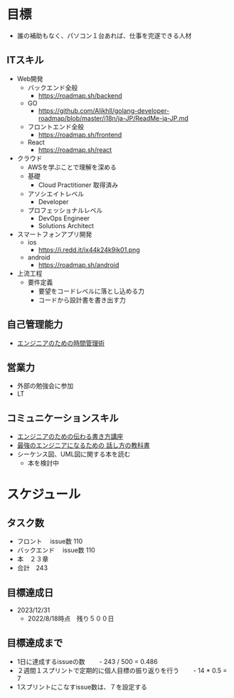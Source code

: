 # 目標
- 誰の補助もなく、パソコン１台あれば、仕事を完遂できる人材

## ITスキル
- Web開発
  - バックエンド全般
    - https://roadmap.sh/backend
  - GO
    - https://github.com/Alikhll/golang-developer-roadmap/blob/master/i18n/ja-JP/ReadMe-ja-JP.md
  - フロントエンド全般
    - https://roadmap.sh/frontend
  - React
    - https://roadmap.sh/react
- クラウド
  - AWSを学ぶことで理解を深める
  - 基礎
    - Cloud Practitioner 取得済み
  - アソシエイトレベル
    - Developer
  - プロフェッショナルレベル
    - DevOps Engineer
    - Solutions Architect
- スマートフォンアプリ開発
  - ios
    - https://i.redd.it/ix44k24k9ik01.png
  - android
    - https://roadmap.sh/android
- 上流工程
  - 要件定義
    - 要望をコードレベルに落とし込める力
    - コードから設計書を書き出す力

## 自己管理能力
- [エンジニアのための時間管理術](https://www.amazon.co.jp/%E3%82%A8%E3%83%B3%E3%82%B8%E3%83%8B%E3%82%A2%E3%81%AE%E3%81%9F%E3%82%81%E3%81%AE%E6%99%82%E9%96%93%E7%AE%A1%E7%90%86%E8%A1%93-Thomas-Limoncelli/dp/4873113075)

## 営業力
- 外部の勉強会に参加
- LT

## コミュニケーションスキル
- [エンジニアのための伝わる書き方講座](https://www.amazon.co.jp/-/en/%E9%96%8B%E7%B1%B3-%E7%91%9E%E6%B5%A9/dp/477416576X/ref=pd_sim_sccl_3_5/356-1222342-4117758?pd_rd_w=2GZAg&content-id=amzn1.sym.2d758e85-569e-4f76-89c5-c3b108d7fbaf&pf_rd_p=2d758e85-569e-4f76-89c5-c3b108d7fbaf&pf_rd_r=X30AM00YKEWFVH0WABJ3&pd_rd_wg=ARBaE&pd_rd_r=b37c9c29-5676-4ac7-8e67-a58329231b5f&pd_rd_i=477416576X&psc=1)
- [最強のエンジニアになるための 話し方の教科書](https://www.amazon.co.jp/%E6%9C%80%E5%BC%B7%E3%81%AE%E3%82%A8%E3%83%B3%E3%82%B8%E3%83%8B%E3%82%A2%E3%81%AB%E3%81%AA%E3%82%8B%E3%81%9F%E3%82%81%E3%81%AE%E8%A9%B1%E3%81%97%E6%96%B9%E3%81%AE%E6%95%99%E7%A7%91%E6%9B%B8-%E4%BA%80%E5%B1%B1-%E9%9B%85%E5%8F%B8/dp/483780487X)
- シーケンス図、UML図に関する本を読む
  - 本を検討中

# スケジュール
## タスク数
- フロント　 issue数 110
- バックエンド　 issue数 110
- 本　２３章
- 合計　243

## 目標達成日
- 2023/12/31
  - 2022/8/18時点　残り５００日
  
## 目標達成まで
- 1日に達成するissueの数
　　- 243 / 500 = 0.486
- ２週間１スプリントで定期的に個人目標の振り返りを行う
　　- 14 * 0.5 = 7
 - 1スプリントにこなすissue数は、７を設定する 




